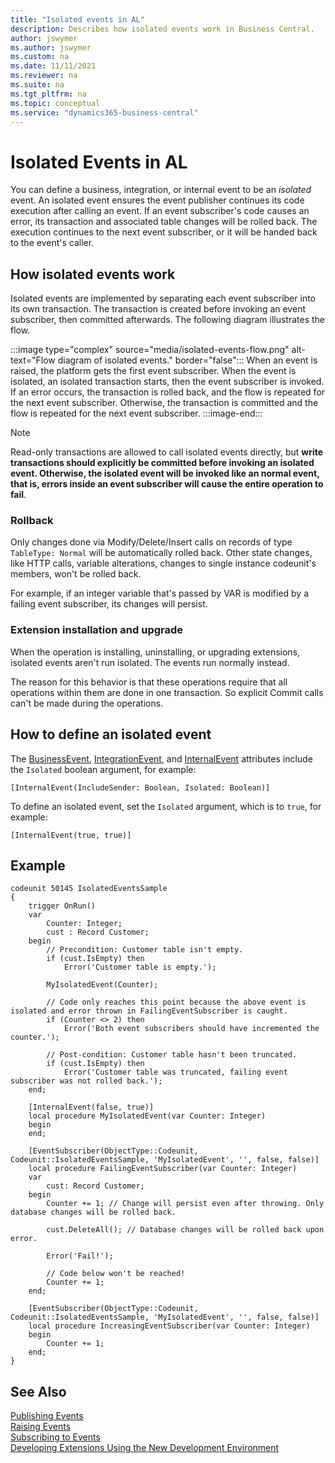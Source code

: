 ```yaml
---
title: "Isolated events in AL"
description: Describes how isolated events work in Business Central. 
author: jswymer
ms.author: jswymer
ms.custom: na
ms.date: 11/11/2021
ms.reviewer: na
ms.suite: na
ms.tgt_pltfrm: na
ms.topic: conceptual
ms.service: "dynamics365-business-central"
---
```


# Isolated Events in AL

You can define a business, integration, or internal event to be an *isolated* event. An isolated event ensures the event publisher continues its code execution after calling an event. If an event subscriber's code causes an error, its transaction and associated table changes will be rolled back. The execution continues to the next event subscriber, or it will be handed back to the event's caller.

## How isolated events work

Isolated events are implemented by separating each event subscriber into its own transaction. The transaction is created before invoking an event subscriber, then committed afterwards. The following diagram illustrates the flow.

:::image type="complex" source="media/isolated-events-flow.png" alt-text="Flow diagram of isolated events." border="false":::
    When an event is raised, the platform gets the first event subscriber. When the event is isolated, an isolated transaction starts, then the event subscriber is invoked. If an error occurs, the transaction is rolled back, and the flow is repeated for the next event subscriber. Otherwise, the transaction is committed and the flow is repeated for the next event subscriber. 
:::image-end:::

> [!NOTE]  
> Read-only transactions are allowed to call isolated events directly, but **write transactions should explicitly be committed before invoking an isolated event. Otherwise, the isolated event will be invoked like an normal event, that is, errors inside an event subscriber will cause the entire operation to fail**.

### Rollback

Only changes done via Modify/Delete/Insert calls on records of type `TableType: Normal` will be automatically rolled back. Other state changes, like HTTP calls, variable alterations, changes to single instance codeunit's members, won't be rolled back.

For example, if an integer variable that's passed by VAR is modified by a failing event subscriber, its changes will persist.

### Extension installation and upgrade

When the operation is installing, uninstalling, or upgrading extensions, isolated events aren't run isolated. The events run normally instead. 

The reason for this behavior is that these operations require that all operations within them are done in one transaction. So explicit Commit calls can't be made during the operations.

## How to define an isolated event

The [BusinessEvent](attributes/devenv-businessevent-attribute.md), [IntegrationEvent](attributes/devenv-integrationevent-attribute.md), and [InternalEvent](attributes/devenv-internalevent-attribute.md) attributes include the `Isolated` boolean argument, for example:

```al
[InternalEvent(IncludeSender: Boolean, Isolated: Boolean)]
```

To define an isolated event, set the `Isolated` argument, which is to `true`, for example:

```al
[InternalEvent(true, true)]
```

## Example

```al
codeunit 50145 IsolatedEventsSample
{
    trigger OnRun()
    var
        Counter: Integer;
        cust : Record Customer;
    begin
        // Precondition: Customer table isn't empty.
        if (cust.IsEmpty) then
            Error('Customer table is empty.');

        MyIsolatedEvent(Counter);

        // Code only reaches this point because the above event is isolated and error thrown in FailingEventSubscriber is caught.
        if (Counter <> 2) then
            Error('Both event subscribers should have incremented the counter.');

        // Post-condition: Customer table hasn't been truncated.
        if (cust.IsEmpty) then
            Error('Customer table was truncated, failing event subscriber was not rolled back.');
    end;

    [InternalEvent(false, true)]
    local procedure MyIsolatedEvent(var Counter: Integer)
    begin
    end;

    [EventSubscriber(ObjectType::Codeunit, Codeunit::IsolatedEventsSample, 'MyIsolatedEvent', '', false, false)]
    local procedure FailingEventSubscriber(var Counter: Integer)
    var
        cust: Record Customer;
    begin
        Counter += 1; // Change will persist even after throwing. Only database changes will be rolled back.

        cust.DeleteAll(); // Database changes will be rolled back upon error.

        Error('Fail!');

        // Code below won't be reached!
        Counter += 1;
    end;

    [EventSubscriber(ObjectType::Codeunit, Codeunit::IsolatedEventsSample, 'MyIsolatedEvent', '', false, false)]
    local procedure IncreasingEventSubscriber(var Counter: Integer)
    begin
        Counter += 1;
    end;
}
```

## See Also

[Publishing Events](devenv-publishing-events.md)  
[Raising Events](devenv-raising-events.md)  
[Subscribing to Events](devenv-subscribing-to-events.md)  
[Developing Extensions Using the New Development Environment](devenv-dev-overview.md)  
